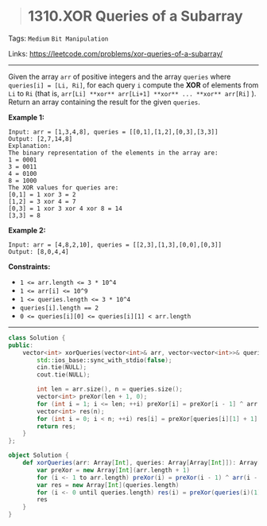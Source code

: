 > # 1310.XOR Queries of a Subarray

Tags: `Medium` `Bit Manipulation`

Links: https://leetcode.com/problems/xor-queries-of-a-subarray/

------

Given the array `arr` of positive integers and the array `queries` where `queries[i] = [Li, Ri]`, for each query `i` compute the **XOR** of elements from `Li` to `Ri` (that is, `arr[Li] **xor** arr[Li+1] **xor** ... **xor** arr[Ri]` ). Return an array containing the result for the given `queries`.

**Example 1:**

```
Input: arr = [1,3,4,8], queries = [[0,1],[1,2],[0,3],[3,3]]
Output: [2,7,14,8] 
Explanation: 
The binary representation of the elements in the array are:
1 = 0001 
3 = 0011 
4 = 0100 
8 = 1000 
The XOR values for queries are:
[0,1] = 1 xor 3 = 2 
[1,2] = 3 xor 4 = 7 
[0,3] = 1 xor 3 xor 4 xor 8 = 14 
[3,3] = 8
```

**Example 2:**

```
Input: arr = [4,8,2,10], queries = [[2,3],[1,3],[0,0],[0,3]]
Output: [8,0,4,4]
```

**Constraints:**

- `1 <= arr.length <= 3 * 10^4`
- `1 <= arr[i] <= 10^9`
- `1 <= queries.length <= 3 * 10^4`
- `queries[i].length == 2`
- `0 <= queries[i][0] <= queries[i][1] < arr.length`

------

```c++
class Solution {
public:
    vector<int> xorQueries(vector<int>& arr, vector<vector<int>>& queries) {
        std::ios_base::sync_with_stdio(false);
        cin.tie(NULL);
        cout.tie(NULL);

        int len = arr.size(), n = queries.size();
        vector<int> preXor(len + 1, 0);
        for (int i = 1; i <= len; ++i) preXor[i] = preXor[i - 1] ^ arr[i - 1];
        vector<int> res(n);
        for (int i = 0; i < n; ++i) res[i] = preXor[queries[i][1] + 1] ^ preXor[queries[i][0]];
        return res;
    }
};
```

```scala
object Solution {
    def xorQueries(arr: Array[Int], queries: Array[Array[Int]]): Array[Int] = {
        var preXor = new Array[Int](arr.length + 1)
        for (i <- 1 to arr.length) preXor(i) = preXor(i - 1) ^ arr(i - 1)
        var res = new Array[Int](queries.length)
        for (i <- 0 until queries.length) res(i) = preXor(queries(i)(1) + 1) ^ preXor(queries(i)(0))
        res
    }
}
```

